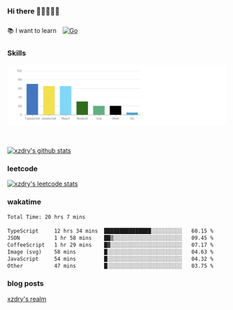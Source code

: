 ### Hi there 👋👋👋👋👋

 :books: I want to learn <a href="https://go.dev/" target="_blank"><img style="margin: 10px" src="https://profilinator.rishav.dev/skills-assets/go-original.svg" alt="Go" height="50" /></a>  

### Skills
![](img/2022-09-05-22-04-20.png)

<br />

[![xzdry's github stats](https://github-readme-stats.vercel.app/api?username=xzdry&count_private=true&show_icons=true&theme=vue)](https://github.com/xzdry)

### leetcode
[![xzdry's leetcode stats](https://leetcard.jacoblin.cool/xzdry-2?theme=light&font=Anek%20Kannada&site=cn)](https://leetcode.cn/u/xzdry-2/)

### wakatime
<!--START_SECTION:waka-->

```text
Total Time: 20 hrs 7 mins

TypeScript     12 hrs 34 mins  ███████████████░░░░░░░░░░   60.15 %
JSON           1 hr 58 mins    ██▒░░░░░░░░░░░░░░░░░░░░░░   09.45 %
CoffeeScript   1 hr 29 mins    █▓░░░░░░░░░░░░░░░░░░░░░░░   07.17 %
Image (svg)    58 mins         █░░░░░░░░░░░░░░░░░░░░░░░░   04.63 %
JavaScript     54 mins         █░░░░░░░░░░░░░░░░░░░░░░░░   04.32 %
Other          47 mins         █░░░░░░░░░░░░░░░░░░░░░░░░   03.75 %
```

<!--END_SECTION:waka-->

### blog posts
[xzdry's realm](https://www.justdry.net/)
